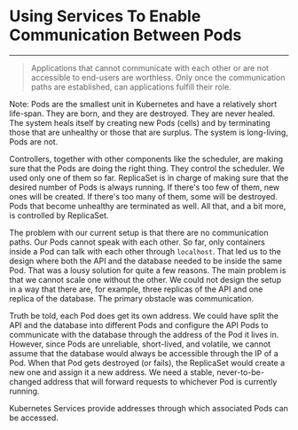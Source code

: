 <!-- .slide: data-background="../img/background/why.jpg" -->
# Using Services To Enable Communication Between Pods

---


<!-- .slide: data-background="../img/background/communication.jpeg" -->
> Applications that cannot communicate with each other or are not accessible to end-users are worthless. Only once the communication paths are established, can applications fulfill their role.

Note:
Pods are the smallest unit in Kubernetes and have a relatively short life-span. They are born, and they are destroyed. They are never healed. The system heals itself by creating new Pods (cells) and by terminating those that are unhealthy or those that are surplus. The system is long-living, Pods are not.

Controllers, together with other components like the scheduler, are making sure that the Pods are doing the right thing. They control the scheduler. We used only one of them so far. ReplicaSet is in charge of making sure that the desired number of Pods is always running. If there's too few of them, new ones will be created. If there's too many of them, some will be destroyed. Pods that become unhealthy are terminated as well. All that, and a bit more, is controlled by ReplicaSet.

The problem with our current setup is that there are no communication paths. Our Pods cannot speak with each other. So far, only containers inside a Pod can talk with each other through `localhost`. That led us to the design where both the API and the database needed to be inside the same Pod. That was a lousy solution for quite a few reasons. The main problem is that we cannot scale one without the other. We could not design the setup in a way that there are, for example, three replicas of the API and one replica of the database. The primary obstacle was communication.

Truth be told, each Pod does get its own address. We could have split the API and the database into different Pods and configure the API Pods to communicate with the database through the address of the Pod it lives in. However, since Pods are unreliable, short-lived, and volatile, we cannot assume that the database would always be accessible through the IP of a Pod. When that Pod gets destroyed (or fails), the ReplicaSet would create a new one and assign it a new address. We need a stable, never-to-be-changed address that will forward requests to whichever Pod is currently running.

Kubernetes Services provide addresses through which associated Pods can be accessed.